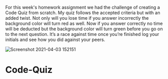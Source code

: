 For this week's homework assignment we had the challenge of creating a Code Quiz from scratch. My quiz follows the accepted criteria but with an added twist. Not only will you lose time if you answer incorrectly the background color will turn red as well. Now if you answer correctly no time will be deducted but the background color will turn green before you go on to the next question. It’s a race against time once you’re finished log your initials and see how you did against your peers.

![Screenshot 2021-04-03 152151](https://user-images.githubusercontent.com/73040685/113493075-409afd00-9491-11eb-8ca7-e715f57a8459.png)
# Code-Quiz
